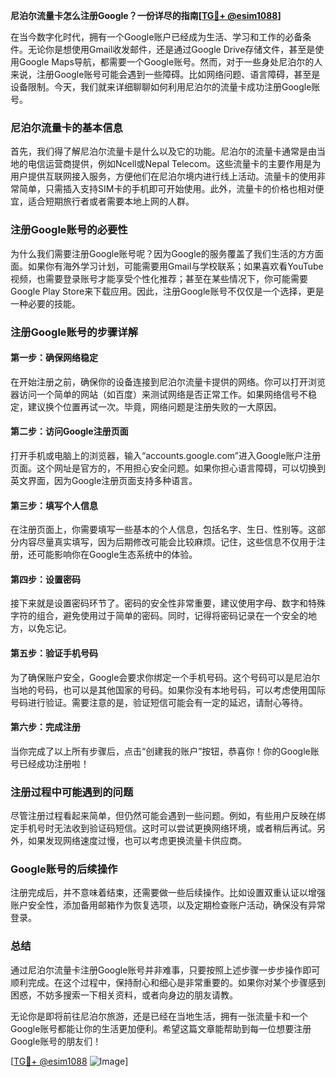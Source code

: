 **尼泊尔流量卡怎么注册Google？一份详尽的指南[[TG💪+ @esim1088](https://t.me/s/esim1088)]**

在当今数字化时代，拥有一个Google账户已经成为生活、学习和工作的必备条件。无论你是想使用Gmail收发邮件，还是通过Google Drive存储文件，甚至是使用Google Maps导航，都需要一个Google账号。然而，对于一些身处尼泊尔的人来说，注册Google账号可能会遇到一些障碍。比如网络问题、语言障碍，甚至是设备限制。今天，我们就来详细聊聊如何利用尼泊尔的流量卡成功注册Google账号。

### 尼泊尔流量卡的基本信息

首先，我们得了解尼泊尔流量卡是什么以及它的功能。尼泊尔的流量卡通常是由当地的电信运营商提供，例如Ncell或Nepal Telecom。这些流量卡的主要作用是为用户提供互联网接入服务，方便他们在尼泊尔境内进行线上活动。流量卡的使用非常简单，只需插入支持SIM卡的手机即可开始使用。此外，流量卡的价格也相对便宜，适合短期旅行者或者需要本地上网的人群。

### 注册Google账号的必要性

为什么我们需要注册Google账号呢？因为Google的服务覆盖了我们生活的方方面面。如果你有海外学习计划，可能需要用Gmail与学校联系；如果喜欢看YouTube视频，也需要登录账号才能享受个性化推荐；甚至在某些情况下，你可能需要Google Play Store来下载应用。因此，注册Google账号不仅仅是一个选择，更是一种必要的技能。

### 注册Google账号的步骤详解

#### 第一步：确保网络稳定

在开始注册之前，确保你的设备连接到尼泊尔流量卡提供的网络。你可以打开浏览器访问一个简单的网站（如百度）来测试网络是否正常工作。如果网络信号不稳定，建议换个位置再试一次。毕竟，网络问题是注册失败的一大原因。

#### 第二步：访问Google注册页面

打开手机或电脑上的浏览器，输入“accounts.google.com”进入Google账户注册页面。这个网址是官方的，不用担心安全问题。如果你担心语言障碍，可以切换到英文界面，因为Google注册页面支持多种语言。

#### 第三步：填写个人信息

在注册页面上，你需要填写一些基本的个人信息，包括名字、生日、性别等。这部分内容尽量真实填写，因为后期修改可能会比较麻烦。记住，这些信息不仅用于注册，还可能影响你在Google生态系统中的体验。

#### 第四步：设置密码

接下来就是设置密码环节了。密码的安全性非常重要，建议使用字母、数字和特殊字符的组合，避免使用过于简单的密码。同时，记得将密码记录在一个安全的地方，以免忘记。

#### 第五步：验证手机号码

为了确保账户安全，Google会要求你绑定一个手机号码。这个号码可以是尼泊尔当地的号码，也可以是其他国家的号码。如果你没有本地号码，可以考虑使用国际号码进行验证。需要注意的是，验证短信可能会有一定的延迟，请耐心等待。

#### 第六步：完成注册

当你完成了以上所有步骤后，点击“创建我的账户”按钮，恭喜你！你的Google账号已经成功注册啦！

### 注册过程中可能遇到的问题

尽管注册过程看起来简单，但仍然可能会遇到一些问题。例如，有些用户反映在绑定手机号时无法收到验证码短信。这时可以尝试更换网络环境，或者稍后再试。另外，如果发现网络速度过慢，也可以考虑更换流量卡供应商。

### Google账号的后续操作

注册完成后，并不意味着结束，还需要做一些后续操作。比如设置双重认证以增强账户安全性，添加备用邮箱作为恢复选项，以及定期检查账户活动，确保没有异常登录。

### 总结

通过尼泊尔流量卡注册Google账号并非难事，只要按照上述步骤一步步操作即可顺利完成。在这个过程中，保持耐心和细心是非常重要的。如果你对某个步骤感到困惑，不妨多搜索一下相关资料，或者向身边的朋友请教。

无论你是即将前往尼泊尔旅游，还是已经在当地生活，拥有一张流量卡和一个Google账号都能让你的生活更加便利。希望这篇文章能帮助到每一位想要注册Google账号的朋友们！

[[TG💪+ @esim1088](https://t.me/s/esim1088) ![Image](https://i.postimg.cc/4NQfJmqS/Snipaste-2025-05-13-00-14-12.png)]